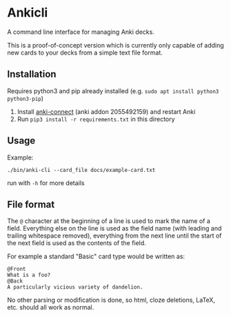 # Ankicli

A command line interface for managing Anki decks.

This is a proof-of-concept version which is currently only capable of adding new
cards to your decks from a simple text file format.

## Installation

Requires python3 and pip already installed (e.g. `sudo apt install python3 python3-pip`)

1. Install [anki-connect](https://github.com/FooSoft/anki-connect) (anki addon 2055492159) and restart Anki
2. Run `pip3 install -r requirements.txt` in this directory


## Usage

Example:

    ./bin/anki-cli --card_file docs/example-card.txt

run with `-h` for more details


## File format

The `@` character at the beginning of a line is used to mark the name of a
field. Everything else on the line is used as the field name (with leading and
trailing whitespace removed), everything from the next line until the start of
the next field is used as the contents of the field.

For example a standard "Basic" card type would be written as:

```
@Front
What is a foo?
@Back
A particularly vicious variety of dandelion.
```

No other parsing or modification is done, so html, cloze deletions, LaTeX, etc.
should all work as normal.

